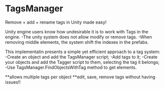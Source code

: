 # TagsManager
Remove + add + rename tags in Unity made easy!

Unity engine users know how undesirable it is to work with Tags in the engine.
-The unity system does not allow modify or remove tags.
-When removing middle elements, the system shift the indexes in the prefabs.


This implementatin presents a simple yet efficient approach to a tag system:
-Create an object and add the TagsManager script;
-Add tags to it;
-Create your objects and add the Tagger script to them, selecting the tag it belongs;
-Use TagsManager.FindObjectsWithTag method to get elements.

**allows multiple tags per object
**edit, save, remove tags without having issues!!
